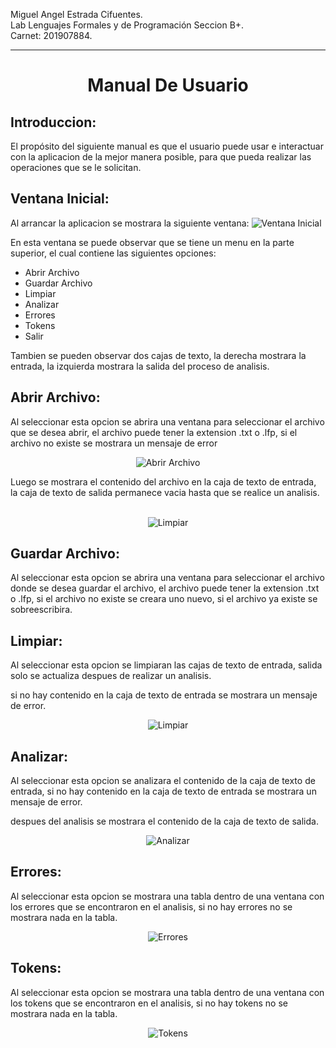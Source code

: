Miguel Angel Estrada Cifuentes.<br>
Lab Lenguajes Formales y de Programación Seccion B+. <br>
Carnet: 201907884.

---------------------------------------------------------------------------------
<center>

# Manual De Usuario
</center>

## Introduccion:

 El propósito del siguiente manual es que el usuario puede usar e interactuar con la aplicacion de la mejor manera posible, para que pueda realizar las operaciones que se le solicitan.

## Ventana Inicial:
Al arrancar la aplicacion se mostrara la siguiente ventana:
![Ventana Inicial](manualUsuario/Vinicial.png)

En esta ventana se puede observar que se tiene un menu en la parte superior, el cual contiene las siguientes opciones:
* Abrir Archivo
* Guardar Archivo
* Limpiar
* Analizar
* Errores
* Tokens
* Salir

Tambien se pueden observar dos cajas de texto, la derecha mostrara la entrada, la izquierda mostrara la salida del proceso de analisis.

## Abrir Archivo:
Al seleccionar esta opcion se abrira una ventana para seleccionar el archivo que se desea abrir, el archivo puede tener la extension .txt o .lfp, si el archivo no existe se mostrara un mensaje de error

<center>

![Abrir Archivo](manualUsuario/abrir.png)
</center>

Luego se mostrara el contenido del archivo en la caja de texto de entrada, la caja de texto de salida permanece vacia hasta que se realice un analisis.
<br>
<br>
<center>

![Limpiar](manualUsuario/despuesdeabrir.png)
</center>

## Guardar Archivo:
Al seleccionar esta opcion se abrira una ventana para seleccionar el archivo donde se desea guardar el archivo, el archivo puede tener la extension .txt o .lfp, si el archivo no existe se creara uno nuevo, si el archivo ya existe se sobreescribira.


## Limpiar:
Al seleccionar esta opcion se limpiaran las cajas de texto de entrada, salida solo se actualiza despues de realizar un analisis.

si no hay contenido en la caja de texto de entrada se mostrara un mensaje de error.
<Center>

![Limpiar](manualUsuario/limpiar.png)
</Center>

## Analizar:
Al seleccionar esta opcion se analizara el contenido de la caja de texto de entrada, si no hay contenido en la caja de texto de entrada se mostrara un mensaje de error.

despues del analisis se mostrara el contenido de la caja de texto de salida.

<center>

![Analizar](manualUsuario/salida.png)
</center>

## Errores:

Al seleccionar esta opcion se mostrara una tabla dentro de una ventana con los errores que se encontraron en el analisis, si no hay errores no se mostrara nada en la tabla.

<center>

![Errores](manualUsuario/errores.png)
</center>

## Tokens:

Al seleccionar esta opcion se mostrara una tabla dentro de una ventana con los tokens que se encontraron en el analisis, si no hay tokens no se mostrara nada en la tabla.

<center>

![Tokens](manualUsuario/tkns.png)
</center>